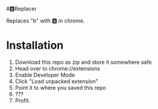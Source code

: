 #🅱️Replacer

Replaces "b" with 🅱️ in chrome.

# Installation
1. Download this repo as zip and store it somewhere safe
2. Head over to chrome://extensions
3. Enable Developer Mode
4. Click "Load unpacked extension"
5. Point it to where you saved this repo
6. ??? 
7. Profit.
